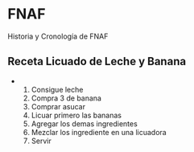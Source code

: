 # FNAF
Historia y Cronología de FNAF

## Receta Licuado de Leche y Banana

* 1. Consigue leche
  2. Compra 3 de banana
  3. Comprar asucar
  4. Licuar primero las bananas
  5. Agregar los demas ingredientes
  6. Mezclar los ingrediente en una licuadora
  7. Servir

